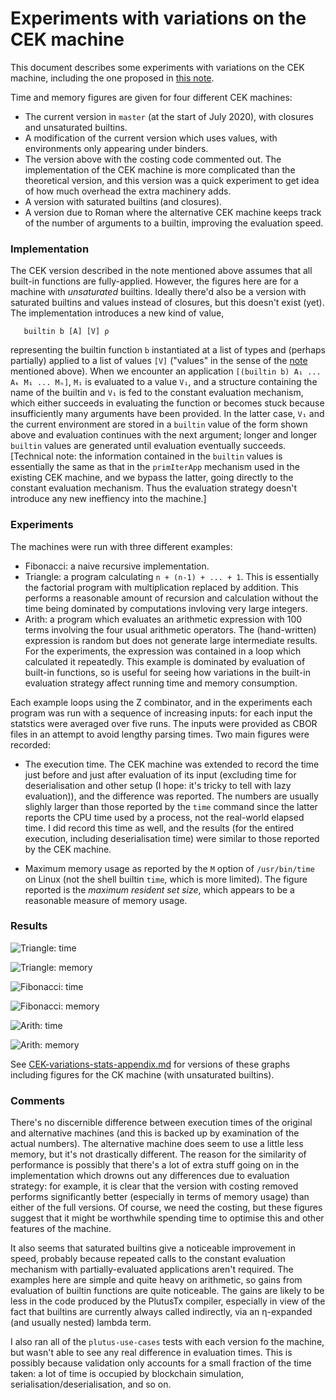 # Experiments with variations on the CEK machine

This document describes some experiments with variations on the CEK
machine, including the one proposed in [this note](./CEK.md).

Time and memory figures are given for four different CEK machines:

* The current version in `master` (at the start of July 2020), with closures and unsaturated builtins.
* A modification of the current version which uses values,
  with environments only appearing under binders.
* The version above with the costing code commented out.  The implementation
  of the CEK machine is more complicated than the theoretical version, and
  this version was a quick experiment to get  idea of how much overhead the
  extra machinery adds.
* A version with saturated builtins (and closures).
* A version due to Roman where the alternative CEK machine keeps track
  of the number of arguments to a builtin, improving the evaluation speed.

### Implementation

The CEK version described in the note mentioned above assumes that all
built-in functions are fully-applied.  However, the figures here are
for a machine with _unsaturated_ builtins.  Ideally there'd also be a
version with saturated builtins and values instead of closures, but
this doesn't exist (yet).  The implementation introduces a new kind of value,

```
   builtin b [A] [V] ρ
```

representing the builtin function `b` instantiated at a list of types
and (perhaps partially) applied to a list of values `[V]` ("values" in
the sense of the [note](./CEK.md) mentioned above).  When we encounter
an application `[(builtin b) A₁ ... Aₖ M₁ ... Mₙ]`, `M₁` is evaluated
to a value `V₁`, and a structure containing the name of the builtin
and `V₁` is fed to the constant evaluation mechanism, which either
succeeds in evaluating the function or becomes stuck because
insufficiently many arguments have been provided.  In the latter case,
`V₁` and the current environment are stored in a `builtin` value of
the form shown above and evaluation continues with the next argument;
longer and longer `builtin` values are generated until evaluation
eventually succeeds.  [Technical note: the information contained in
the `builtin` values is essentially the same as that in the
`primIterApp` mechanism used in the existing CEK machine, and we
bypass the latter, going directly to the constant evaluation mechanism.
Thus the evaluation strategy doesn't introduce any new ineffiency into
the machine.]



### Experiments

The machines were run with three different examples:
* Fibonacci: a naive recursive implementation.
* Triangle: a program calculating `n + (n-1) + ... + 1`. This is
  essentially the factorial program with multiplication replaced
  by addition.  This performs a reasonable amount of recursion and calculation
  without the time being dominated by computations invloving very large integers.
* Arith: a program which evaluates an arithmetic expression with 100 terms involving
  the four usual arithmetic operators.  The (hand-written) expression is random but does
  not generate large intermediate results.  For the experiments, the expression was
  contained in a loop which calculated it repeatedly.  This example is dominated by
  evaluation of built-in functions, so is useful for seeing how variations in
  the built-in evaluation strategy affect running time and memory consumption.

Each example loops using the Z combinator, and in the experiments
each program was run with a sequence of increasing inputs: for each
input the statstics were averaged over five runs.  The inputs were
provided as CBOR files in an attempt to avoid lengthy parsing
times. Two main figures were recorded:

* The execution time.  The CEK machine was extended to record the time
just before and just after evaluation of its input (excluding time for
deserialisation and other setup (I hope: it's tricky to tell with lazy
evaluation)), and the difference was reported.  The numbers are
usually slighly larger than those reported by the `time` command since
the latter reports the CPU time used by a process, not the real-world
elapsed time.  I did record this time as well, and the results (for
the entired execution, including deserialisation time) were similar to those
reported by the CEK machine.

* Maximum memory usage as reported by the `M` option of
`/usr/bin/time` on Linux (not the shell builtin `time`, which is more
limited). The figure reported is the _maximum resident set size_, which
appears to be a reasonable measure of memory usage. 


### Results

![Triangle: time](figures/tri-times.png)

![Triangle: memory](figures/tri-mem.png)

![Fibonacci: time](figures/fib-times.png)

![Fibonacci: memory](figures/fib-mem.png)

![Arith: time](figures/arith-times.png)

![Arith: memory](figures/arith-mem.png)

See [CEK-variations-stats-appendix.md](./CEK-variations-stats-appendix.md)
for versions of these graphs including figures for the CK machine (with
unsaturated builtins).

### Comments

There's no discernible difference between execution times of the
original and alternative machines (and this is backed up by
examination of the actual numbers).  The alternative machine does seem
to use a little less memory, but it's not drastically different.  The
reason for the similarity of performance is possibly that there's a
lot of extra stuff going on in the implementation which drowns out any
differences due to evaluation strategy: for example, it is clear that
the version with costing removed performs significantly better
(especially in terms of memory usage) than either of the full
versions.  Of course, we need the costing, but these figures suggest
that it might be worthwhile spending time to optimise this and other
features of the machine.

It also seems that saturated builtins give a noticeable improvement in
speed, probably because repeated calls to the constant evaluation
mechanism with partially-evaluated applications aren't required.  The
examples here are simple and quite heavy on arithmetic, so gains from
evaluation of builtin functions are quite noticeable.  The gains are
likely to be less in the code produced by the PlutusTx compiler,
especially in view of the fact that builtins are currently always called
indirectly, via an η-expanded (and usually nested) lambda term.  


I also ran all of the `plutus-use-cases` tests with each version fo
the machine, but wasn't able to see any real difference in evaluation
times.  This is possibly because validation only accounts for a small
fraction of the time taken: a lot of time is occupied by blockchain
simulation, serialisation/deserialisation, and so on.

